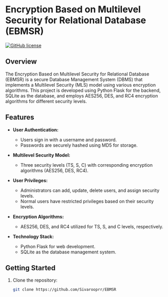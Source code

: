 
# Encryption Based on Multilevel Security for Relational Database (EBMSR)

[![GitHub license](https://img.shields.io/badge/license-MIT-blue.svg)](https://github.com/your-username/your-repo-name/blob/main/LICENSE)

## Overview

The Encryption Based on Multilevel Security for Relational Database (EBMSR) is a secure Database Management System (DBMS) that implements a Multilevel Security (MLS) model using various encryption algorithms. This project is developed using Python Flask for the backend, SQLite as the database, and employs AES256, DES, and RC4 encryption algorithms for different security levels.

## Features

- **User Authentication:**
  - Users sign in with a username and password.
  - Passwords are securely hashed using MD5 for storage.

- **Multilevel Security Model:**
  - Three security levels (TS, S, C) with corresponding encryption algorithms (AES256, DES, RC4).

- **User Privileges:**
  - Administrators can add, update, delete users, and assign security levels.
  - Normal users have restricted privileges based on their security levels.

- **Encryption Algorithms:**
  - AES256, DES, and RC4 utilized for TS, S, and C levels, respectively.

- **Technology Stack:**
  - Python Flask for web development.
  - SQLite as the database management system.

## Getting Started

1. Clone the repository:
   ```bash
   git clone https://github.com/Sivarooprr/EBMSR
